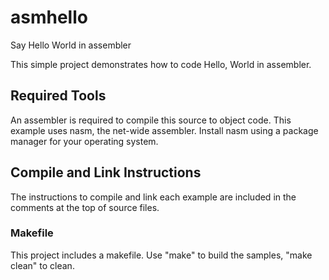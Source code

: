 # asmhello
Say Hello World in assembler

This simple project demonstrates how to code Hello, World in assembler.

## Required Tools
An assembler is required to compile this source to object code. This example uses nasm, the net-wide assembler.
Install nasm using a package manager for your operating system.

## Compile and Link Instructions
The instructions to compile and link each example are included in the comments at the top of source files.

### Makefile
This project includes a makefile. Use "make" to build the samples, "make clean" to clean.
